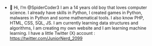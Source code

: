 - 👋 Hi, I’m @SpiderCoder3
  I am a 14 years old boy that loves computer science. I already have skills in Python,
  I created games in Python, malwares in Python and some mathematical tools. I also know PHP, HTML, CSS, SQL, JS.
  I am currently learning data structures and algorithms, I am creating my own website and I am learning machine learning.
  I have a little Twitter (X) account :
    https://twitter.com/JuniorNerd_2099

<!---
SpiderCoder3/SpiderCoder3 is a ✨ special ✨ repository because its `README.md` (this file) appears on your GitHub profile.
You can click the Preview link to take a look at your changes.
--->
